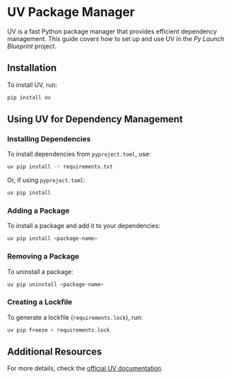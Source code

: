 # UV Package Manager

UV is a fast Python package manager that provides efficient dependency management. This guide covers how to set up and use UV in the *Py Launch Blueprint* project.

## Installation

To install UV, run:

```bash
pip install uv
```

## Using UV for Dependency Management

### Installing Dependencies

To install dependencies from `pyproject.toml`, use:

```bash
uv pip install -r requirements.txt
```

Or, if using `pyproject.toml`:

```bash
uv pip install
```

### Adding a Package

To install a package and add it to your dependencies:

```bash
uv pip install <package-name>
```

### Removing a Package

To uninstall a package:

```bash
uv pip uninstall <package-name>
```

### Creating a Lockfile

To generate a lockfile (`requirements.lock`), run:

```bash
uv pip freeze > requirements.lock
```

## Additional Resources

For more details, check the [official UV documentation](https://github.com/astral-sh/uv).
